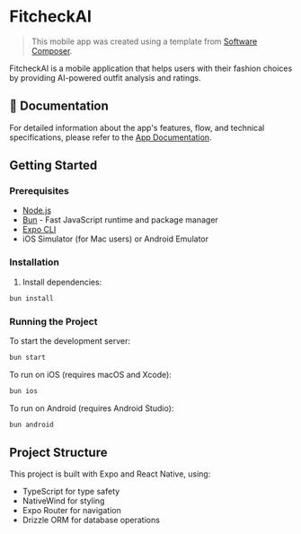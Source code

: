 # FitcheckAI

> This mobile app was created using a template from [Software Composer](https://softwarecomposer.com).

FitcheckAI is a mobile application that helps users with their fashion choices by providing AI-powered outfit analysis and ratings.

## 📖 Documentation

For detailed information about the app's features, flow, and technical specifications, please refer to the [App Documentation](docs/app-documentation.md).

## Getting Started

### Prerequisites
- [Node.js](https://nodejs.org/)
- [Bun](https://bun.sh/) - Fast JavaScript runtime and package manager
- [Expo CLI](https://docs.expo.dev/get-started/installation/)
- iOS Simulator (for Mac users) or Android Emulator

### Installation

1. Install dependencies:
```bash
bun install
```

### Running the Project

To start the development server:
```bash
bun start
```

To run on iOS (requires macOS and Xcode):
```bash
bun ios
```

To run on Android (requires Android Studio):
```bash
bun android
```

## Project Structure

This project is built with Expo and React Native, using:
- TypeScript for type safety
- NativeWind for styling
- Expo Router for navigation
- Drizzle ORM for database operations


